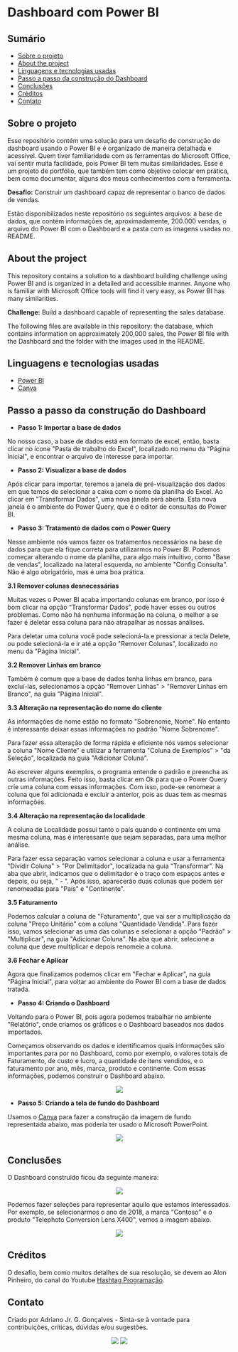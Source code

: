 # Dashboard com Power BI 
## Sumário

* [Sobre o projeto](#sobre-o-projeto)
* [About the project](#about-the-project)
* [Linguagens e tecnologias usadas](#linguagens-e-tecnologias-usadas)
* [Passo a passo da construção do Dashboard](#passo-a-passo-da-construção-do-dashboard)
* [Conclusões](#conclusões)
* [Créditos](#créditos)
* [Contato](#contato)

## Sobre o projeto

Esse repositório contém uma solução para um desafio de construção de dashboard usando o Power BI e é organizado de maneira detalhada e acessível. Quem tiver familiaridade com as ferramentas do Microsoft Office, vai sentir muita facilidade, pois Power BI tem muitas similaridades. Esse é um projeto de portfólio, que também tem como objetivo colocar em prática, bem como documentar, alguns dos meus conhecimentos com a ferramenta.

**Desafio:** Construir um dashboard capaz de representar o banco de dados de vendas.

Estão disponibilizados neste repositório os seguintes arquivos: a base de dados, que contém informações de, aproximadamente, 200.000 vendas, o arquivo do Power BI com o Dashboard e a pasta com as imagens usadas no README.

## About the project

This repository contains a solution to a dashboard building challenge using Power BI and is organized in a detailed and accessible manner. Anyone who is familiar with Microsoft Office tools will find it very easy, as Power BI has many similarities.

**Challenge:** Build a dashboard capable of representing the sales database.

The following files are available in this repository: the database, which contains information on approximately 200,000 sales, the Power BI file with the Dashboard and the folder with the images used in the README.

## Linguagens e tecnologias usadas

* [Power BI](https://powerbi.microsoft.com/pt-br/)
* [Canva](https://www.canva.com/)

## Passo a passo da construção do Dashboard

* **Passo 1: Importar a base de dados**

No nosso caso, a base de dados está em formato de excel, então, basta clicar no ícone "Pasta de trabalho do Excel", localizado no menu da "Página Inicial", e encontrar o arquivo de interesse para importar.

* **Passo 2: Visualizar a base de dados**

Após clicar para importar, teremos a janela de pré-visualização dos dados em que temos de selecionar a caixa com o nome da planilha do Excel. Ao clicar em "Transformar Dados", uma nova janela será aberta. Esta nova janela é o ambiente do Power Query, que é o editor de consultas do Power BI.

* **Passo 3: Tratamento de dados com o Power Query**

Nesse ambiente nós vamos fazer os tratamentos necessários na base de dados para que ela fique correta para utilizarmos no Power BI. Podemos começar alterando o nome da planilha, para algo mais intuitivo, como "Base de vendas", localizado na lateral esquerda, no ambiente "Config Consulta". Não é algo obrigatório, mas é uma boa prática.

**3.1 Remover colunas desnecessárias**

Muitas vezes o Power BI acaba importando colunas em branco, por isso é bom clicar na opção "Transformar Dados", pode haver esses ou outros problemas. Como não há nenhuma informação na coluna, o melhor a se fazer é deletar essa coluna para não atrapalhar as nossas análises.

Para deletar uma coluna você pode selecioná-la e pressionar a
tecla Delete, ou pode selecioná-la e ir até a opção "Remover
Colunas", localizado no menu da "Página Inicial".

**3.2 Remover Linhas em branco**

Também é comum que a base de dados tenha linhas em branco, para excluí-las, selecionamos a opção "Remover Linhas" > "Remover Linhas em Branco", na guia "Página Inicial".

**3.3 Alteração na representação do nome do cliente**

As informações de nome estão no formato "Sobrenome, Nome". No entanto é interessante deixar essas informações no padrão "Nome Sobrenome".

Para fazer essa alteração de forma rápida e eficiente nós vamos selecionar a coluna "Nome Cliente" e utilizar a ferramenta "Coluna de Exemplos" > "da Seleção", localizada na guia "Adicionar Coluna". 

Ao escrever alguns exemplos, o programa entende o padrão e preencha as outras informações. Feito isso, basta clicar em Ok para que o Power Query crie uma coluna com essas informações. Com isso, pode-se renomear a coluna que foi adicionada e excluir a anterior, pois as duas tem as mesmas informações.

**3.4 Alteração na representação da localidade**

A coluna de Localidade possui tanto o país quando o continente em uma mesma coluna, mas é interessante que sejam separadas, para uma melhor análise.

Para fazer essa separação vamos selecionar a coluna e usar a ferramenta "Dividir Coluna" > "Por Delimitador", localizada na guia "Transformar". Na aba que abrir, indicamos que o delimitador é o traço com espaços antes e depois, ou seja, " - ". Após isso, aparecerão duas colunas que podem ser renomeadas para "País" e "Continente".

**3.5 Faturamento**

Podemos calcular a coluna de "Faturamento", que vai ser a
multiplicação da coluna "Preço Unitário" com a
coluna "Quantidade Vendida". Para fazer isso, vamos selecionar as uma das colunas e selecionar a opção "Padrão" > "Multiplicar", na guia "Adicionar Coluna". Na aba que abrir, selecione a coluna que deve multiplicar e depois renomeie a coluna.

**3.6 Fechar e Aplicar**

Agora que finalizamos podemos clicar em "Fechar e Aplicar", na guia "Página Inicial", para voltar ao ambiente do Power BI com a base de dados tratada.

* **Passo 4: Criando o Dashboard**

Voltando para o Power BI, pois agora podemos trabalhar no ambiente "Relatório", onde criamos os gráficos e o Dashboard baseados nos dados importados. 

Começamos observando os dados e identificamos quais informações são importantes para por no Dashboard, como por exemplo, o valores totais de Faturamento, de custo e lucro, a quantidade de itens vendidos, e o faturamento por ano, mês, marca, produto e continente. Com essas informações, podemos construir o Dashboard abaixo.

<div  align="center"> 
  <img src="Imagens/Dashboard de Vendas - Sem a imagem de fundo.png">
</div>

* **Passo 5: Criando a tela de fundo do Dashboard**

Usamos o [Canva](https://www.canva.com/design/DAFX0ukBc2A/jL29j0Qb_z62u_MPSdnkAA/view?utm_content=DAFX0ukBc2A&utm_campaign=designshare&utm_medium=link2&utm_source=sharebutton) para fazer a construção da imagem de fundo representada abaixo, mas poderia ter usado o Microsoft PowerPoint.

<div  align="center"> 
  <img src="Imagens/Imagem de Fundo.png">
</div>

## Conclusões

O Dashboard construído ficou da seguinte maneira:

<div  align="center"> 
  <img src="Imagens/Dashboard de Vendas - Finalizado.png">
</div>


Podemos fazer seleções para representar aquilo que estamos interessados. Por exemplo, se selecionarmos o ano de 2018, a marca "Contoso" e o produto "Telephoto Conversion Lens X400", vemos a imagem abaixo.

<div  align="center"> 
  <img src="Imagens/Dashboard de Vendas - Finalizado com seleção.png">
</div>

## Créditos 

O desafio, bem como muitos detalhes de sua resolução, se devem ao Alon Pinheiro, do canal do 
Youtube [Hashtag Programação](https://www.youtube.com/@HashtagProgramacao).

## Contato

Criado por Adriano Jr. G. Gonçalves - Sinta-se à vontade para contribuições, críticas, dúvidas e/ou sugestões.

<div  align="center"> 
  <a href="https://www.linkedin.com/in/sradriano/" target="_blank"><img src="https://img.shields.io/badge/-LinkedIn-%230077B5?style=for-the-badge&logo=linkedin&logoColor=white" target="_blank"></a> 
  <a href = "mailto:sradriano@uel.br"><img src="https://img.shields.io/badge/Gmail-D14836?style=for-the-badge&logo=gmail&logoColor=white" target="_blank"></a>
</div>
